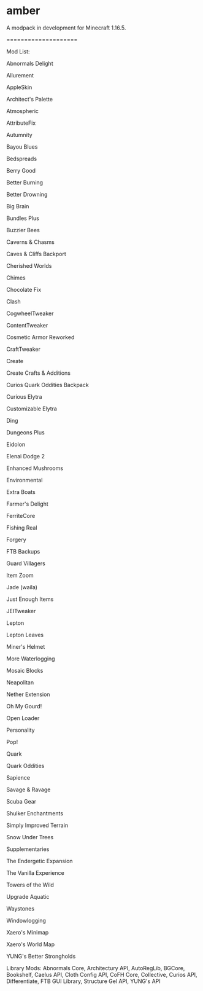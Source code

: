 # amber
A modpack in development for Minecraft 1.16.5.

====================

Mod List:

Abnormals Delight

Allurement

AppleSkin

Architect's Palette

Atmospheric

AttributeFix

Autumnity

Bayou Blues

Bedspreads

Berry Good

Better Burning

Better Drowning

Big Brain

Bundles Plus

Buzzier Bees

Caverns & Chasms

Caves & Cliffs Backport

Cherished Worlds

Chimes

Chocolate Fix

Clash

CogwheelTweaker

ContentTweaker

Cosmetic Armor Reworked

CraftTweaker

Create

Create Crafts & Additions

Curios Quark Oddities Backpack

Curious Elytra

Customizable Elytra

Ding

Dungeons Plus

Eidolon

Elenai Dodge 2

Enhanced Mushrooms

Environmental

Extra Boats

Farmer's Delight

FerriteCore

Fishing Real

Forgery

FTB Backups

Guard Villagers

Item Zoom

Jade (waila)

Just Enough Items

JEITweaker

Lepton

Lepton Leaves

Miner's Helmet

More Waterlogging

Mosaic Blocks

Neapolitan

Nether Extension

Oh My Gourd!

Open Loader

Personality

Pop!

Quark

Quark Oddities

Sapience

Savage & Ravage

Scuba Gear

Shulker Enchantments

Simply Improved Terrain

Snow Under Trees

Supplementaries

The Endergetic Expansion

The Vanilla Experience

Towers of the Wild

Upgrade Aquatic

Waystones

Windowlogging

Xaero's Minimap

Xaero's World Map

YUNG's Better Strongholds

Library Mods: Abnormals Core, Architectury API, AutoRegLib, BGCore, Bookshelf, Caelus API, Cloth Config API, CoFH Core, Collective, Curios API, Differentiate, FTB GUI Library, Structure Gel API, YUNG's API
